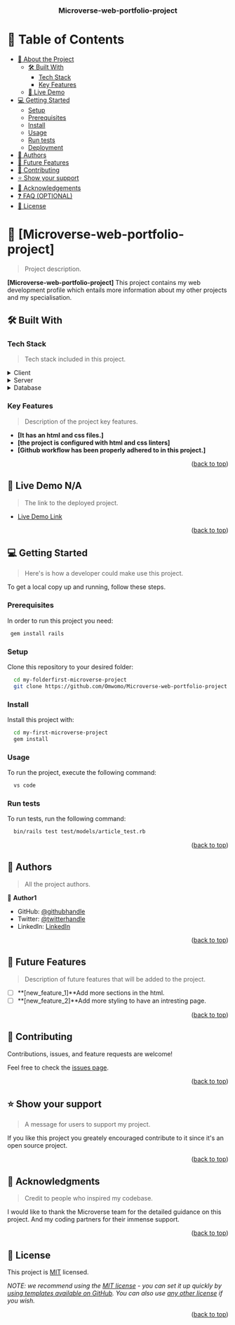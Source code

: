 <a name="readme-top"></a>


<div align="center">

  <h3><b>Microverse-web-portfolio-project</b></h3>

</div>

<!-- TABLE OF CONTENTS -->

# 📗 Table of Contents

- [📖 About the Project](#about-project)
  - [🛠 Built With](#built-with)
    - [Tech Stack](#tech-stack)
    - [Key Features](#key-features)
  - [🚀 Live Demo](#live-demo)
- [💻 Getting Started](#getting-started)
  - [Setup](#setup)
  - [Prerequisites](#prerequisites)
  - [Install](#install)
  - [Usage](#usage)
  - [Run tests](#run-tests)
  - [Deployment](#deployment)
- [👥 Authors](#authors)
- [🔭 Future Features](#future-features)
- [🤝 Contributing](#contributing)
- [⭐️ Show your support](#support)
- [🙏 Acknowledgements](#acknowledgements)
- [❓ FAQ (OPTIONAL)](#faq)
- [📝 License](#license)

<!-- PROJECT DESCRIPTION -->

# 📖 [Microverse-web-portfolio-project] <a name="about-project"></a>

> Project description.

**[Microverse-web-portfolio-project]** This project contains my web development profile which entails more information about my other projects and my specialisation.

## 🛠 Built With <a name="built-with"></a>

### Tech Stack <a name="tech-stack"></a>

> Tech stack included in this project.

<details>
  <summary>Client</summary>
  <ul>
    <li><a href="https://html.com/">HTML</a></li>
    <li><a href="https://css.org/">CSS</a></li>
  </ul>
</details>

<details>
  <summary>Server</summary>
  <ul>
    <li><a href="#">N/A</a></li>
  </ul>
</details>

<details>
<summary>Database</summary>
  <ul>
    <li><a href="#">N/A</a></li>
  </ul>
</details>

<!-- Features -->

### Key Features <a name="key-features"></a>

> Description of the project key features.

- **[It has an html and css files.]**
- **[the project is configured with html and css linters]**
- **[Github workflow has been properly adhered to in this project.]**

<p align="right">(<a href="#readme-top">back to top</a>)</p>

<!-- LIVE DEMO -->

## 🚀 Live Demo N/A

> The link to the deployed project.

- [Live Demo Link](#)

<p align="right">(<a href="#readme-top">back to top</a>)</p>

<!-- GETTING STARTED -->

## 💻 Getting Started <a name="getting-started"></a>

> Here's is how a developer could make use this project.

To get a local copy up and running, follow these steps.

### Prerequisites

In order to run this project you need:



```sh
 gem install rails
```


### Setup

Clone this repository to your desired folder:


```sh
  cd my-folderfirst-microverse-project
  git clone https://github.com/Omwomo/Microverse-web-portfolio-project.git
```


### Install

Install this project with:


```sh
  cd my-first-microverse-project
  gem install
```


### Usage

To run the project, execute the following command:


```sh
  vs code
```

### Run tests

To run tests, run the following command:

```sh
  bin/rails test test/models/article_test.rb
```


<p align="right">(<a href="#readme-top">back to top</a>)</p>

<!-- AUTHORS -->

## 👥 Authors <a name="authors"></a>

> All the project authors.

👤 **Author1**

- GitHub: [@githubhandle](https://github.com/Omwomo)
- Twitter: [@twitterhandle](https://twitter.com/eugeneoduor9)
- LinkedIn: [LinkedIn](https://www.linkedin.com/in/eugene-oduor-938812267/)


<p align="right">(<a href="#readme-top">back to top</a>)</p>

<!-- FUTURE FEATURES -->

## 🔭 Future Features <a name="future-features"></a>

> Description of future features that will be added to the project.

- [ ] **[new_feature_1]**Add more sections in the html.
- [ ] **[new_feature_2]**Add more styling to have an intresting page.

<p align="right">(<a href="#readme-top">back to top</a>)</p>

<!-- CONTRIBUTING -->

## 🤝 Contributing <a name="contributing"></a>

Contributions, issues, and feature requests are welcome!

Feel free to check the [issues page](../../issues/).

<p align="right">(<a href="#readme-top">back to top</a>)</p>

<!-- SUPPORT -->

## ⭐️ Show your support <a name="support"></a>

> A message for users to support my project.

If you like this project you greately encouraged contribute to it since it's an open source project.

<p align="right">(<a href="#readme-top">back to top</a>)</p>

<!-- ACKNOWLEDGEMENTS -->

## 🙏 Acknowledgments <a name="acknowledgements"></a>

> Credit to people who inspired my codebase.

I would like to thank the Microverse team for the detailed guidance on this project. And my coding partners for their immense support.

<p align="right">(<a href="#readme-top">back to top</a>)</p>

<!-- LICENSE -->

## 📝 License <a name="license"></a>

This project is [MIT](MIT.md) licensed.

_NOTE: we recommend using the [MIT license](https://choosealicense.com/licenses/mit/) - you can set it up quickly by [using templates available on GitHub](https://docs.github.com/en/communities/setting-up-your-project-for-healthy-contributions/adding-a-license-to-a-repository). You can also use [any other license](https://choosealicense.com/licenses/) if you wish._

<p align="right">(<a href="#readme-top">back to top</a>)</p>
